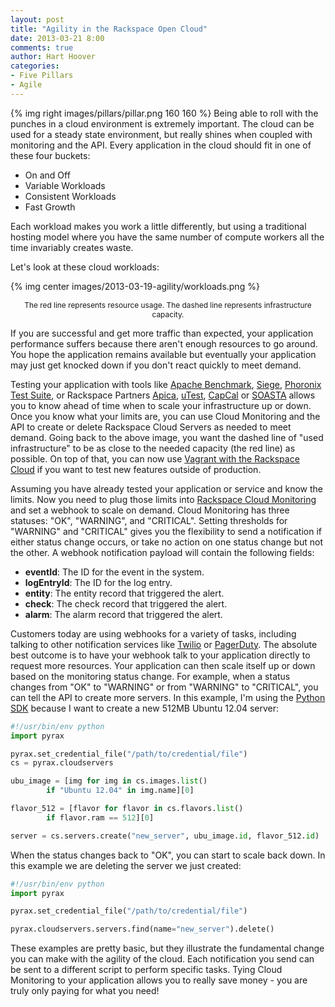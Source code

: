 ```yaml
---
layout: post
title: "Agility in the Rackspace Open Cloud"
date: 2013-03-21 8:00
comments: true
author: Hart Hoover
categories: 
- Five Pillars
- Agile
---
```

{% img right images/pillars/pillar.png 160 160 %}
Being able to roll with the punches in a cloud environment is extremely important. The cloud can be used for a steady state environment, but really shines when coupled with monitoring and the API. Every application in the cloud should fit in one of these four buckets:

* On and Off
* Variable Workloads
* Consistent Workloads
* Fast Growth

Each workload makes you work a little differently, but using a traditional hosting model where you have the same number of compute workers all the time invariably creates waste.<!--More-->

Let's look at these cloud workloads:

{% img center images/2013-03-19-agility/workloads.png %}
<p style="text-align: center; font-size: 85%">The red line represents resource usage. The dashed line represents infrastructure capacity.</p>

If you are successful and get more traffic than expected, your application performance suffers because there aren't enough resources to go around. You hope the application remains available but eventually your application may just get knocked down if you don't react quickly to meet demand.

Testing your application with tools like [Apache Benchmark](http://httpd.apache.org/docs/2.2/programs/ab.html), [Siege](http://www.joedog.org/siege-home/), [Phoronix Test Suite](http://www.phoronix-test-suite.com/), or Rackspace Partners [Apica](https://cloudtools.rackspace.com/apps/207?83788518), [uTest](https://cloudtools.rackspace.com/apps/331?184173348), [CapCal](https://cloudtools.rackspace.com/apps/409?305456795) or [SOASTA](https://cloudtools.rackspace.com/apps/381?539947565) allows you to know ahead of time when to scale your infrastructure up or down. Once you know what your limits are, you can use Cloud Monitoring and the API to create or delete Rackspace Cloud Servers as needed to meet demand. Going back to the above image, you want the dashed line of "used infrastructure" to be as close to the needed capacity (the red line) as possible. On top of that, you can now use [Vagrant with the Rackspace Cloud](http://devops.rackspace.com/vagrant-now-supports-rackspace-open-cloud.html) if you want to test new features outside of production.

Assuming you have already tested your application or service and know the limits. Now you need to plug those limits into [Rackspace Cloud Monitoring](http://www.rackspace.com/cloud/monitoring/) and set a webhook to scale on demand. Cloud Monitoring has three statuses: "OK", "WARNING", and "CRITICAL". Setting thresholds for "WARNING" and "CRITICAL" gives you the flexibility to send a notification if either status change occurs, or take no action on one status change but not the other. A webhook notification payload will contain the following fields:

* **eventId**: The ID for the event in the system.
* **logEntryId**: The ID for the log entry.
* **entity**: The entity record that triggered the alert.
* **check**: The check record that triggered the alert.
* **alarm**: The alarm record that triggered the alert.

Customers today are using webhooks for a variety of tasks, including talking to other notification services like [Twilio](http://www.twilio.com/) or [PagerDuty](http://www.pagerduty.com/). The absolute best outcome is to have your webhook talk to your application directly to request more resources. Your application can then scale itself up or down based on the monitoring status change. For example, when a status changes from "OK" to "WARNING" or from "WARNING" to "CRITICAL", you can tell the API to create more servers. In this example, I'm using the [Python SDK](https://github.com/rackspace/pyrax) because I want to create a new 512MB Ubuntu 12.04 server:

```python
#!/usr/bin/env python
import pyrax

pyrax.set_credential_file("/path/to/credential/file")
cs = pyrax.cloudservers

ubu_image = [img for img in cs.images.list()
        if "Ubuntu 12.04" in img.name][0]

flavor_512 = [flavor for flavor in cs.flavors.list()
        if flavor.ram == 512][0]

server = cs.servers.create("new_server", ubu_image.id, flavor_512.id)
```

When the status changes back to "OK", you can start to scale back down. In this example we are deleting the server we just created:

```python
#!/usr/bin/env python
import pyrax

pyrax.set_credential_file("/path/to/credential/file")

pyrax.cloudservers.servers.find(name="new_server").delete()
```

These examples are pretty basic, but they illustrate the fundamental change you can make with the agility of the cloud. Each notification you send can be sent to a different script to perform specific tasks. Tying Cloud Monitoring to your application allows you to really save money - you are truly only paying for what you need!
